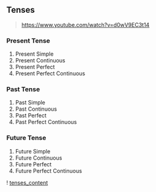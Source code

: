 ## Tenses
> https://www.youtube.com/watch?v=d0wV9EC3t14

### Present Tense
1. Present Simple 
2. Present Continuous
3. Present Perfect
4. Present Perfect Continuous

### Past Tense
1. Past Simple
2. Past Continuous
3. Past Perfect
4. Past Perfect Continuous

### Future Tense
1. Future Simple
2. Future Continuous
3. Future Perfect
4. Future Perfect Continuous

! [tenses_content](https://github.com/saikrishnavadali05/SDE-and-SDE-ML-Interview-Preparation/blob/master/english/tenses_content_visible.png)
